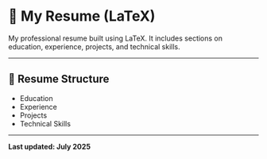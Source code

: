 # 📄 My Resume (LaTeX)

My professional resume built using LaTeX. It includes sections on education, experience, projects, and technical skills.

---

## 📄 Resume Structure

- Education
- Experience
- Projects
- Technical Skills

---

**Last updated: July 2025**
